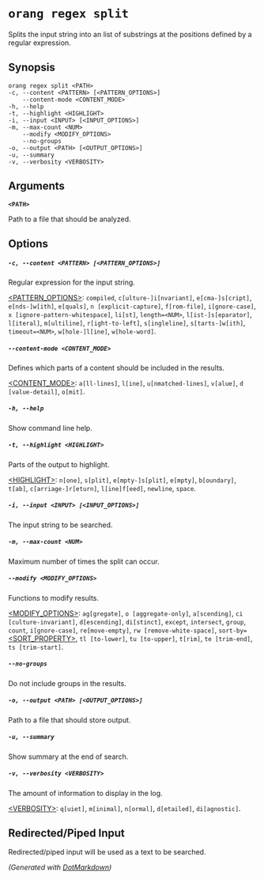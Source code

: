 ﻿---
sidebar_label: regex split
---

# `orang regex split`

Splits the input string into an list of substrings at the positions defined by a regular expression\.

## Synopsis

```
orang regex split <PATH>
-c, --content <PATTERN> [<PATTERN_OPTIONS>]
    --content-mode <CONTENT_MODE>
-h, --help
-t, --highlight <HIGHLIGHT>
-i, --input <INPUT> [<INPUT_OPTIONS>]
-m, --max-count <NUM>
    --modify <MODIFY_OPTIONS>
    --no-groups
-o, --output <PATH> [<OUTPUT_OPTIONS>]
-u, --summary
-v, --verbosity <VERBOSITY>
```

## Arguments

**`<PATH>`**

Path to a file that should be analyzed\.

## Options

##### `-c, --content <PATTERN> [<PATTERN_OPTIONS>]`

Regular expression for the input string\.

[&lt;PATTERN_OPTIONS&gt;](../OptionValues.md#pattern_options): `compiled`, `c[ulture-]i[nvariant]`, `e[cma-]s[cript]`, `e[nds-]w[ith]`, `e[quals]`, `n [explicit-capture]`, `f[rom-file]`, `i[gnore-case]`, `x [ignore-pattern-whitespace]`, `li[st]`, `length=<NUM>`, `l[ist-]s[eparator]`, `l[iteral]`, `m[ultiline]`, `r[ight-to-left]`, `s[ingleline]`, `s[tarts-]w[ith]`, `timeout=<NUM>`, `w[hole-]l[ine]`, `w[hole-word]`\.

##### `--content-mode <CONTENT_MODE>`

Defines which parts of a content should be included in the results\.

[&lt;CONTENT_MODE&gt;](../OptionValues.md#content_mode): `a[ll-lines]`, `l[ine]`, `u[nmatched-lines]`, `v[alue]`, `d [value-detail]`, `o[mit]`\.

##### `-h, --help`

Show command line help\.

##### `-t, --highlight <HIGHLIGHT>`

Parts of the output to highlight\.

[&lt;HIGHLIGHT&gt;](../OptionValues.md#highlight): `n[one]`, `s[plit]`, `e[mpty-]s[plit]`, `e[mpty]`, `b[oundary]`, `t[ab]`, `c[arriage-]r[eturn]`, `l[ine]f[eed]`, `newline`, `space`\.

##### `-i, --input <INPUT> [<INPUT_OPTIONS>]`

The input string to be searched\.

##### `-m, --max-count <NUM>`

Maximum number of times the split can occur\.

##### `--modify <MODIFY_OPTIONS>`

Functions to modify results\.

[&lt;MODIFY_OPTIONS&gt;](../OptionValues.md#modify_options): `ag[gregate]`, `o [aggregate-only]`, `a[scending]`, `ci [culture-invariant]`, `d[escending]`, `di[stinct]`, `except`, `intersect`, `group`, `count`, `i[gnore-case]`, `re[move-empty]`, `rw [remove-white-space]`, `sort-by=`[&lt;SORT_PROPERTY&gt;](../OptionValues.md#sort_property), `tl [to-lower]`, `tu [to-upper]`, `t[rim]`, `te [trim-end]`, `ts [trim-start]`\.

##### `--no-groups`

Do not include groups in the results\.

##### `-o, --output <PATH> [<OUTPUT_OPTIONS>]`

Path to a file that should store output\.

##### `-u, --summary`

Show summary at the end of search\.

##### `-v, --verbosity <VERBOSITY>`

The amount of information to display in the log\.

[&lt;VERBOSITY&gt;](../OptionValues.md#verbosity): `q[uiet]`, `m[inimal]`, `n[ormal]`, `d[etailed]`, `di[agnostic]`\.

## Redirected/Piped Input

Redirected/piped input will be used as a text to be searched.

*\(Generated with [DotMarkdown](http://github.com/JosefPihrt/DotMarkdown)\)*